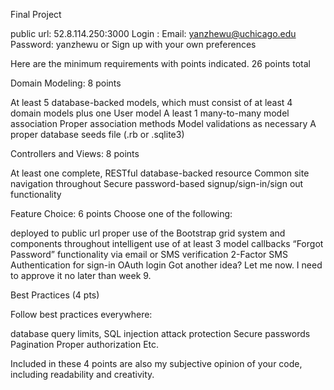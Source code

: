 Final Project 

public url: 52.8.114.250:3000
Login :   Email:    yanzhewu@uchicago.edu
          Password: yanzhewu
       or Sign up with your own preferences

Here are the minimum requirements with points indicated.
26 points total 
 
Domain Modeling: 8 points
 
At least 5 database-backed models, which must consist of at least 4 domain models plus one User model
A least 1 many-to-many model association
Proper association methods 
Model validations as necessary
A proper database seeds file (.rb or .sqlite3)
 
Controllers and Views: 8 points
 
At least one complete, RESTful database-backed resource
Common site navigation throughout
Secure password-based signup/sign-in/sign out functionality
 
Feature Choice: 6 points
Choose one of the following: 
 
deployed to public url
proper use of the Bootstrap grid system and components throughout
intelligent use of at least 3 model callbacks
“Forgot Password” functionality via email or SMS verification
2-Factor SMS Authentication for sign-in
OAuth login
Got another idea? Let me now.  I need to approve it no later than week 9.
 
Best Practices (4 pts)
 
Follow best practices everywhere:
 
 
database query limits,
SQL injection attack protection
Secure passwords
Pagination
Proper authorization
Etc.
 
Included in these 4 points are also my subjective opinion of your code, including readability and creativity.
 
 
